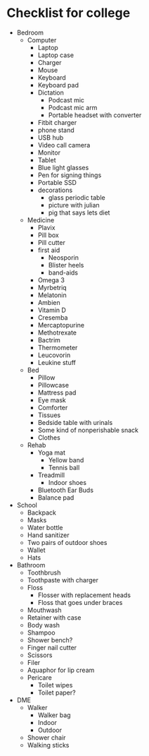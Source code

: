 # Checklist for college
- Bedroom
    - Computer
        - Laptop
        - Laptop case
        - Charger
        - Mouse
        - Keyboard
        - Keyboard pad
        - Dictation
            - Podcast mic
            - Podcast mic arm
            - Portable headset with converter
        - Fitbit charger
        - phone stand
        - USB hub
        - Video call camera
        - Monitor
        - Tablet
        - Blue light glasses
        - Pen for signing things
        - Portable SSD
        - decorations
            - glass periodic table
            - picture with julian
            - pig that says lets diet
    - Medicine
        - Plavix
        - Pill box
        - Pill cutter
        - first aid
            - Neosporin
            - Blister heels
            - band-aids
        - Omega 3
        - Myrbetriq
        - Melatonin
        - Ambien
        - Vitamin D
        - Cresemba
        - Mercaptopurine
        - Methotrexate
        - Bactrim
        - Thermometer
        - Leucovorin
        - Leukine stuff
    - Bed
        - Pillow
        - Pillowcase
        - Mattress pad
        - Eye mask
        - Comforter
        - Tissues
        - Bedside table with urinals
        - Some kind of nonperishable snack     
        - Clothes
    - Rehab
        - Yoga mat
            - Yellow band
            - Tennis ball
        - Treadmill
            - Indoor shoes
        - Bluetooth Ear Buds   
        - Balance pad
- School
    - Backpack
    - Masks
    - Water bottle
    - Hand sanitizer
    - Two pairs of outdoor shoes
    - Wallet
    - Hats
- Bathroom
    - Toothbrush
    - Toothpaste with charger
    - Floss
        - Flosser with replacement heads
        - Floss that goes under braces
    - Mouthwash
    - Retainer with case
    - Body wash
    - Shampoo
    - Shower bench?
    - Finger nail cutter
    - Scissors
    - Filer
    - Aquaphor for lip cream
    - Pericare
        - Toilet wipes
        - Toilet paper?
- DME
    - Walker
        - Walker bag
        - Indoor
        - Outdoor
    - Shower chair
    - Walking sticks